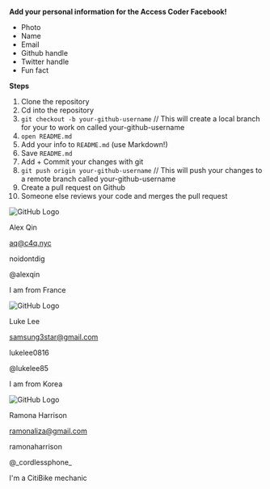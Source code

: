 **Add your personal information for the Access Coder Facebook!**

* Photo
* Name
* Email
* Github handle
* Twitter handle
* Fun fact

**Steps**

1. Clone the repository
2. Cd into the repository
2. `git checkout -b your-github-username` // This will create a local branch for your to work on called your-github-username
3. `open README.md`
3. Add your info to `README.md` (use Markdown!)
4. Save `README.md`
5. Add + Commit your changes with git
6. `git push origin your-github-username` // This will push your changes to a remote branch called your-github-username
7. Create a pull request on Github
8. Someone else reviews your code and merges the pull request 


![GitHub Logo](https://pbs.twimg.com/profile_images/449406965261668352/BoRdkUNF.jpeg)

Alex Qin

aq@c4q.nyc

noidontdig

@alexqin

I am from France

![GitHub Logo](https://pbs.twimg.com/profile_images/571844329593782272/RsBm0LgY_400x400.jpeg)

Luke Lee

samsung3star@gmail.com

lukelee0816

@lukelee85

I am from Korea

![GitHub Logo](http://i62.tinypic.com/zoffo9.jpg)

Ramona Harrison

ramonaliza@gmail.com

ramonaharrison

@\_cordlessphone\_

I'm a CitiBike mechanic
